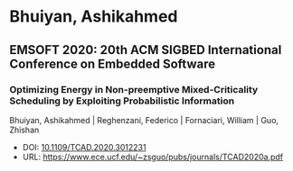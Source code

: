 # Bhuiyan, Ashikahmed

## EMSOFT 2020: 20th ACM SIGBED International Conference on Embedded Software

### Optimizing Energy in Non-preemptive Mixed-Criticality Scheduling by Exploiting Probabilistic Information
Bhuiyan, Ashikahmed | Reghenzani, Federico | Fornaciari, William | Guo, Zhishan
* DOI: [10.1109/TCAD.2020.3012231](https://doi.org/10.1109/TCAD.2020.3012231)
* URL: <https://www.ece.ucf.edu/~zsguo/pubs/journals/TCAD2020a.pdf>

